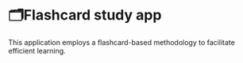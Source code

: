 # 🗂️Flashcard study app
This application employs a flashcard-based methodology to facilitate efficient learning.

